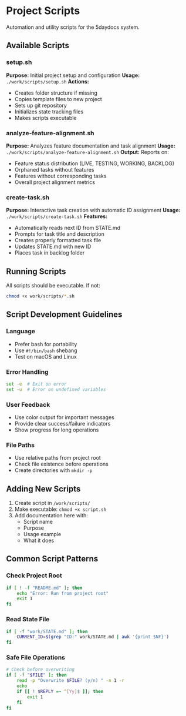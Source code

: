 # Project Scripts

Automation and utility scripts for the 5daydocs system.

## Available Scripts

### setup.sh
**Purpose:** Initial project setup and configuration
**Usage:** `./work/scripts/setup.sh`
**Actions:**
- Creates folder structure if missing
- Copies template files to new project
- Sets up git repository
- Initializes state tracking files
- Makes scripts executable

### analyze-feature-alignment.sh
**Purpose:** Analyzes feature documentation and task alignment
**Usage:** `./work/scripts/analyze-feature-alignment.sh`
**Output:** Reports on:
- Feature status distribution (LIVE, TESTING, WORKING, BACKLOG)
- Orphaned tasks without features
- Features without corresponding tasks
- Overall project alignment metrics

### create-task.sh
**Purpose:** Interactive task creation with automatic ID assignment
**Usage:** `./work/scripts/create-task.sh`
**Features:**
- Automatically reads next ID from STATE.md
- Prompts for task title and description
- Creates properly formatted task file
- Updates STATE.md with new ID
- Places task in backlog folder

## Running Scripts

All scripts should be executable. If not:
```bash
chmod +x work/scripts/*.sh
```

## Script Development Guidelines

### Language
- Prefer bash for portability
- Use `#!/bin/bash` shebang
- Test on macOS and Linux

### Error Handling
```bash
set -e  # Exit on error
set -u  # Error on undefined variables
```

### User Feedback
- Use color output for important messages
- Provide clear success/failure indicators
- Show progress for long operations

### File Paths
- Use relative paths from project root
- Check file existence before operations
- Create directories with `mkdir -p`

## Adding New Scripts

1. Create script in `/work/scripts/`
2. Make executable: `chmod +x script.sh`
3. Add documentation here with:
   - Script name
   - Purpose
   - Usage example
   - What it does

## Common Script Patterns

### Check Project Root
```bash
if [ ! -f "README.md" ]; then
    echo "Error: Run from project root"
    exit 1
fi
```

### Read State File
```bash
if [ -f "work/STATE.md" ]; then
    CURRENT_ID=$(grep "ID:" work/STATE.md | awk '{print $NF}')
fi
```

### Safe File Operations
```bash
# Check before overwriting
if [ -f "$FILE" ]; then
    read -p "Overwrite $FILE? (y/n) " -n 1 -r
    echo
    if [[ ! $REPLY =~ ^[Yy]$ ]]; then
        exit 1
    fi
fi
```